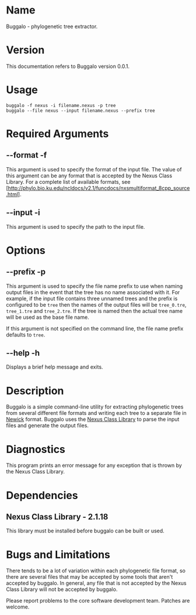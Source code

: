 # Name

Buggalo - phylogenetic tree extractor.

# Version

This documentation refers to Buggalo version 0.0.1.

# Usage

```
buggalo -f nexus -i filename.nexus -p tree
buggalo --file nexus --input filename.nexus --prefix tree
```

# Required Arguments

## --format -f

This argument is used to specify the format of the input file.  The value of
this argument can be any format that is accepted by the Nexus Class Library.
For a complete list of available formats, see
[http://phylo.bio.ku.edu/ncldocs/v2.1/funcdocs/nxsmultiformat_8cpp_source.html].

## --input -i

This argument is used to specify the path to the input file.

# Options

## --prefix -p

This argument is used to specify the file name prefix to use when naming
output files in the event that the tree has no name associated with it.  For
example, if the input file contains three unnamed trees and the prefix is
configured to be `tree` then the names of the output files will be
`tree_0.tre`, `tree_1.tre` and `tree_2.tre`.  If the tree is named then the
actual tree name will be used as the base file name.

If this argument is not specified on the command line, the file name prefix
defaults to `tree`.

## --help -h

Displays a brief help message and exits.

# Description

Buggalo is a simple command-line utility for extracting phylogenetic trees
from several different file formats and writing each tree to a separate file
in [Newick](http://evolution.genetics.washington.edu/phylip/newicktree.html)
format.  Buggalo uses the [Nexus Class Library](http://ncl.sourceforge.net/)
to parse the input files and generate the output files.

# Diagnostics

This program prints an error message for any exception that is thrown by the
Nexus Class Library.

# Dependencies

## Nexus Class Library - 2.1.18

This library must be installed before buggalo can be built or used.

# Bugs and Limitations

There tends to be a lot of variation within each phylogenetic file format, so
there are several files that may be accepted by some tools that aren't
accepted by buggalo.  In general, any file that is not accepted by the Nexus
Class Library will not be accepted by buggalo.

Please report problems to the core software development team.  Patches are
welcome.
